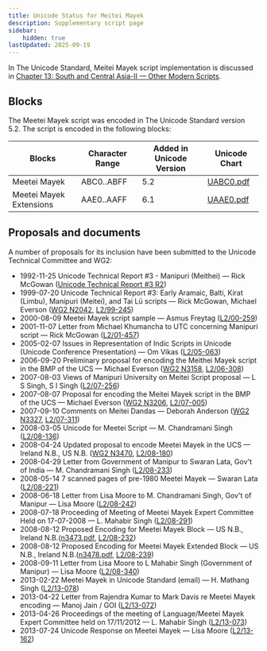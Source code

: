 ```yaml
---
title: Unicode Status for Meitei Mayek
description: Supplementary script page
sidebar:
    hidden: true
lastUpdated: 2025-09-19
---
```


In The Unicode Standard, Meitei Mayek script implementation is discussed in [Chapter 13: South and Central Asia-II — Other Modern Scripts](https://www.unicode.org/versions/latest/core-spec/chapter-13/#G27615).

## Blocks

The Meetei Mayek script was encoded in The Unicode Standard version 5.2. The script is encoded in the following blocks:

| Blocks | Character Range | Added in Unicode Version | Unicode Chart |
| ------ | --------------- | ------------------------ | ------------- |
| Meetei Mayek | ABC0..ABFF | 5.2 | [UABC0.pdf](http://www.unicode.org/charts/PDF/UABC0.pdf) |
| Meetei Mayek Extensions | AAE0..AAFF | 6.1 | [UAAE0.pdf](http://www.unicode.org/charts/PDF/UAAE0.pdf) |

## Proposals and documents

A number of proposals for its inclusion have been submitted to the Unicode Technical Committee and WG2:
- 1992-11-25 Unicode Technical Report #3 - Manipuri (Meithei) — Rick McGowan ([Unicode Technical Report #3 R2](http://www.unicode.org/reports/tr3-2/))
- 1999-07-20 Unicode Technical Report #3: Early Aramaic, Balti, Kirat (Limbu), Manipuri (Meitei), and Tai Lü scripts — Rick McGowan, Michael Everson ([WG2 N2042](https://www.unicode.org/wg2/docs/n2042.pdf), [L2/99-245](http://www.unicode.org/L2/L1999/n2042.pdf))
- 2000-08-09 Meetei Mayek script sample — Asmus Freytag ([L2/00-259](http://www.unicode.org/cgi-bin/GetMatchingDocs.pl?L2/00-259))
- 2001-11-07 Letter from Michael Khumancha to UTC concerning Manipuri script — Rick McGowan ([L2/01-457](http://www.unicode.org/cgi-bin/GetMatchingDocs.pl?L2/01-457))
- 2005-02-07 Issues in Representation of Indic Scripts in Unicode (Unicode Conference Presentation) — Om Vikas ([L2/05-063](http://www.unicode.org/cgi-bin/GetMatchingDocs.pl?L2/05-063))
- 2006-09-20 Preliminary proposal for encoding the Meithei Mayek script in the BMP of the UCS     — Michael Everson ([WG2 N3158](https://www.unicode.org/wg2/docs/n3158.pdf), [L2/06-308](http://www.unicode.org/cgi-bin/GetMatchingDocs.pl?L2/06-308))
- 2007-08-03 Views of Manipuri University on Meitei Script proposal — L S Singh, S I Singh ([L2/07-256](http://www.unicode.org/cgi-bin/GetMatchingDocs.pl?L2/07-256))
- 2007-08-07 Proposal for encoding the Meitei Mayek script in the BMP of the UCS — Michael Everson ([WG2 N3206](https://www.unicode.org/wg2/docs/n3206.pdf), [L2/07-005](http://www.unicode.org/cgi-bin/GetMatchingDocs.pl?L2/07-005))
- 2007-09-10 Comments on Meitei Dandas — Deborah Anderson        ([WG2 N3327](https://www.unicode.org/wg2/docs/n3327.pdf), [L2/07-311](http://www.unicode.org/cgi-bin/GetMatchingDocs.pl?L2/07-311))
- 2008-03-05 Unicode for Meetei Script — M. Chandramani Singh ([L2/08-136](http://www.unicode.org/cgi-bin/GetMatchingDocs.pl?L2/08-136))
- 2008-04-24 Updated proposal to encode Meetei Mayek in the UCS — Ireland N.B., US N.B. ([WG2 N3470](https://www.unicode.org/wg2/docs/n3470.pdf), [L2/08-180](http://www.unicode.org/cgi-bin/GetMatchingDocs.pl?L2/08-180))
- 2008-04-29 Letter from Government of Manipur to Swaran Lata, Gov't of India — M. Chandramani Singh ([L2/08-233](http://www.unicode.org/cgi-bin/GetMatchingDocs.pl?L2/08-233))
- 2008-05-14 7 scanned pages of pre-1980 Meetei Mayek — Swaran Lata ([L2/08-221](http://www.unicode.org/cgi-bin/GetMatchingDocs.pl?L2/08-221))
- 2008-06-18 Letter from Lisa Moore to M. Chandramani Singh, Gov't of Manipur — Lisa Moore ([L2/08-242](http://www.unicode.org/cgi-bin/GetMatchingDocs.pl?L2/08-242))
- 2008-07-18 Proceeding of Meeting of Meetei Mayek Expert Committee Held on 17-07-2008 — L. Mahabir Singh ([L2/08-291](http://www.unicode.org/cgi-bin/GetMatchingDocs.pl?L2/08-291))
- 2008-08-12 Proposed Encoding for Meetei Mayek Block — US N.B., Ireland N.B.([n3473.pdf](https://www.unicode.org/wg2/docs/n3473.pdf), [L2/08-232](http://www.unicode.org/cgi-bin/GetMatchingDocs.pl?L2/08-232))
- 2008-08-12 Proposed Encoding for Meetei Mayek Extended Block — US N.B., Ireland N.B.([n3478.pdf](https://www.unicode.org/wg2/docs/n3478.pdf), [L2/08-239](http://www.unicode.org/cgi-bin/GetMatchingDocs.pl?L2/08-239))
- 2008-09-11 Letter from Lisa Moore to L Mahabir Singh (Government of Manipur) — Lisa Moore ([L2/08-340](http://www.unicode.org/cgi-bin/GetMatchingDocs.pl?L2/08-340))
- 2013-02-22 Meetei Mayek in Unicode Standard (email) — H. Mathang Singh ([L2/13-078](http://www.unicode.org/cgi-bin/GetMatchingDocs.pl?L2/13-078))
- 2013-04-22 Letter from Rajendra Kumar to Mark Davis re Meetei Mayek encoding — Manoj Jain / GOI ([L2/13-072](http://www.unicode.org/cgi-bin/GetMatchingDocs.pl?L2/13-072))
- 2013-04-26 Proceedings of the meeting of Language/Meetei Mayek Expert Committee held on 17/11/2012 — L. Mahabir Singh ([L2/13-073](http://www.unicode.org/cgi-bin/GetMatchingDocs.pl?L2/13-073))
- 2013-07-24 Unicode Response on Meetei Mayek — Lisa Moore ([L2/13-162](http://www.unicode.org/cgi-bin/GetMatchingDocs.pl?L2/13-162))
